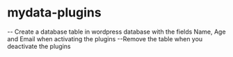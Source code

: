 # mydata-plugins
-- Create a database table in wordpress database with the fields Name, Age and Email when activating the plugins
--Remove the table when you deactivate the plugins
